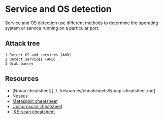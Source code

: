 # Service and OS detection

Service and OS detection use different methods to determine the operating system or service running on a particular port.

## Attack tree

    1 Detect OS and services (AND)
    2 Detect services (AND)
    3 Grab banner

## Resources

* [Nmap cheatsheet][../../resources/cheatsheets/Nmap-cheatsheet.md]
* [Nessus](../../resources/cheatsheets/Nessus-cheatsheet.md)
* [Metasploit cheatsheet](../../resources/cheatsheets/Metasploit-cheatsheet.pdf)
* [Unicornscan cheatsheet](../../resources/cheatsheets/Unicornscan-cheatsheet.md)
* [IKE-scan cheatsheet](../../IKE-scan-cheatsheet.md)



